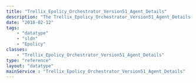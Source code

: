 ```yaml
---
title: "Trellix_Epolicy_Orchestrator_Version51_Agent_Details"
description: "The Trellix_Epolicy_Orchestrator_Version51_Agent_Details data type represents a virus scan agent and contains details about its version."
date: "2018-02-12"
tags:
    - "datatype"
    - "sldn"
    - "Epolicy"
classes:
    - "Trellix_Epolicy_Orchestrator_Version51_Agent_Details"
type: "reference"
layout: "datatype"
mainService : "Trellix_Epolicy_Orchestrator_Version51_Agent_Details"
---
```

